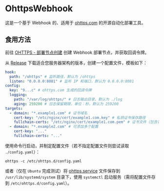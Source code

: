 # OhttpsWebhook

这是一个基于 Webhook 的、适用于 [ohttps.com](https://ohttps.com/) 的开源自动化部署工具。

## 食用方法

前往 [OHTTPS - 部署节点创建](https://ohttps.com/guide/createcloudserver) 创建 Webhook 部署节点，并获取回调令牌。

从 [Release](https://github.com/sgpublic/OhttpsWebhook/releases) 下载适合您服务器架构的版本，创建一个配置文件，模板如下：

```yaml
hook:
  path: "/ohttps" # 监听路径，默认为 /ohttps
  listen: "0.0.0.0:8081" # 监听 IP 和端口，默认为 0.0.0.0:8081
config:
  key: "9...c" # ohttps.com 生成的回调令牌
  logging:
    path: "/var/log/ohttps/" # 日志输出目录，默认为 ./log
    aging: 259200 # 日志保留期限，单位：秒，默认为 259200
targets:
  - domain: "*.example1.com" # 证书域名
    cert-key: "/etc/nginx/cert/example1.com.key" # 私钥证书保存路径
    fullchain-certs: "/etc/nginx/cert/example1.com.pem" # 证书文件（包含证书和中间证书）保存路径
  - domain: "*.example2.com" # 可添加多个配置
    cert-key: "..."
    fullchain-certs: "..."
```

使用命令行启动，并制定配置文件（若不指定配置文件则尝试读取 `./config.yaml`）：

```shell
ohttps -c /etc/ohttps.d/config.yaml
```

或者（仅在 `Ubuntu` 完成测试）将 [ohttps.service](https://github.com/sgpublic/OhttpsWebhook/blob/master/bin/service/ohttps.service) 文件保存到 `/usr/lib/systemd/system` 目录下，使用 `systemctl` 启动服务（需将配置文件存到 `/etc/ohttps.d/config.yaml`）。

